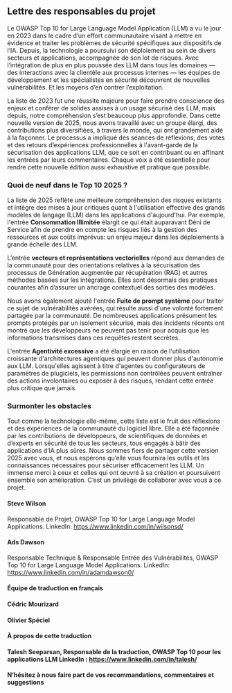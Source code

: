 ## Lettre des responsables du projet

Le OWASP Top 10 for Large Language Model Application (LLM) a vu le jour en 2023 dans le cadre d’un effort communautaire visant à mettre en évidence et traiter les problèmes de sécurité spécifiques aux dispositifs de l’IA. Depuis, la technologie a poursuivi son déploiement au sein de divers secteurs et applications, accompagnée de son lot de risques. Avec l’intégration de plus en plus poussée des LLM dans tous les domaines — des interactions avec la clientèle aux processus internes — les équipes de développement et les spécialistes en sécurité découvrent de nouvelles vulnérabilités. Et les moyens d’en contrer l’exploitation.

La liste de 2023 fut une réussite majeure pour faire prendre conscience des enjeux et conférer de solides assises à un usage sécurisé des LLM, mais depuis, notre compréhension s’est beaucoup plus approfondie. Dans cette nouvelle version de 2025, nous avons travaillé avec un groupe élargi, des contributions plus diversifiées, à travers le monde, qui ont grandement aidé à la façonner. Le processus a impliqué des séances de réflexions, des votes et des retours d’expériences professionnelles à l'avant-garde de la sécurisation des applications LLM, que ce soit en contribuant ou en affinant les entrées par leurs commentaires. Chaque voix a été essentielle pour rendre cette nouvelle édition aussi exhaustive et pratique que possible.

### Quoi de neuf dans le Top 10 2025 ?

La liste de 2025 reflète une meilleure compréhension des risques existants et intègre des mises à jour critiques quant à l'utilisation effective des grands modèles de langage (LLM) dans les applications d'aujourd'hui. Par exemple, l'entrée **Consommation Illimitée** élargit ce qui était auparavant Déni de Service afin de prendre en compte les risques liés à la gestion des ressources et aux coûts imprévus: un enjeu majeur dans les déploiements à grande échelle des LLM.

L’entrée **vecteurs et représentations vectorielles** répond aux demandes de la communauté pour des orientations relatives à la sécurisation des processus de Génération augmentée par récupération (RAG) et autres méthodes basées sur les intégrations. Elles sont désormais des pratiques courantes afin d’assurer un ancrage contextuel des sorties des modèles.

Nous avons également ajouté l'entrée **Fuite de prompt système** pour traiter ce sujet de vulnérabilités avérées, qui résulte aussi d'une volonté fortement partagée par la communauté. De nombreuses applications présument les prompts protégés par un isolement sécurisé, mais des incidents récents ont montré que les développeurs ne peuvent pas tenir pour acquis que les informations transmises dans ces requêtes restent secrètes.

L'entrée **Agentivité excessive** a été élargie en raison de l'utilisation croissante d'architectures agentiques qui peuvent donner plus d'autonomie aux LLM. Lorsqu'elles agissent à titre d'agentes ou configurateurs de paramètres de plugiciels, les permissions non contrôlées peuvent entraîner des actions involontaires ou exposer à des risques, rendant cette entrée plus critique que jamais.

### Surmonter les obstacles

Tout comme la technologie elle-même, cette liste est le fruit des réflexions et des expériences de la communauté du logiciel libre. Elle a été façonnée par les contributions de développeurs, de scientifiques de données et d’experts en sécurité de tous les secteurs, tous engagés à bâtir des applications d’IA plus sûres. Nous sommes fiers de partager cette version 2025 avec vous, et nous espérons qu’elle vous fournira les outils et les connaissances nécessaires pour sécuriser efficacement les LLM.
Un immense merci à ceux et celles qui ont œuvré à sa création et poursuivent ensemble son amélioration. C’est un privilège de collaborer avec vous à ce projet.

#### Steve Wilson

Responsable de Projet, 
OWASP Top 10 for Large Language Model Applications. 
LinkedIn: <https://www.linkedin.com/in/wilsonsd/>

#### Ads Dawson

Responsable Technique & Responsable Entrée des Vulnérabilités,
OWASP Top 10 for Large Language Model Applications. 
LinkedIn: <https://www.linkedin.com/in/adamdawson0/>

#### Équipe de traduction en français

#### Cédric Mourizard

#### Olivier Spéciel

#### À propos de cette traduction

#### Talesh Seeparsan, Responsable de la traduction, OWASP Top 10 pour les applications LLM LinkedIn : <https://www.linkedin.com/in/talesh/>

#### N’hésitez à nous faire part de vos recommandations, commentaires et suggestions
